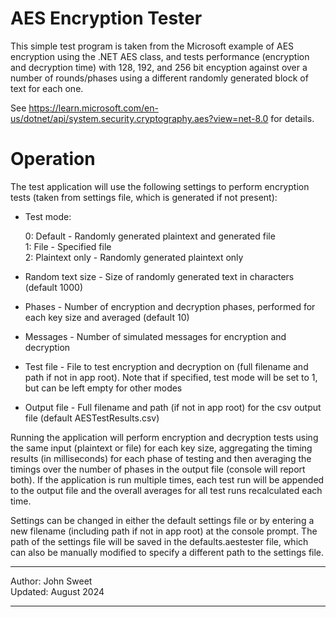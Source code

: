# AES Encryption Tester

This simple test program is taken from the Microsoft example of AES encryption using the .NET AES class, and 
tests performance (encryption and decryption time) with 128, 192, and 256 bit encyption against over a number
of rounds/phases using a different randomly generated block of text for each one.

See https://learn.microsoft.com/en-us/dotnet/api/system.security.cryptography.aes?view=net-8.0 for details.

# Operation

The test application will use the following settings to perform encryption tests (taken from settings file, which is generated if not present):

* Test mode:
     
  0: Default - Randomly generated plaintext and generated file  
  1: File - Specified file  
  2: Plaintext only - Randomly generated plaintext only  

* Random text size - Size of randomly generated text in characters (default 1000)

* Phases - Number of encryption and decryption phases, performed for each key size and averaged (default 10)

* Messages - Number of simulated messages for encryption and decryption

* Test file - File to test encryption and decryption on (full filename and path if not in app root). Note that if specified, test mode will be set to 1, but can be left empty for other modes

* Output file - Full filename and path (if not in app root) for the csv output file (default AESTestResults.csv)

Running the application will perform encryption and decryption tests using the same input (plaintext or file) for each key size, aggregating the timing results (in milliseconds) for each phase of testing and then averaging the timings over the number of phases in the output file (console will report both). If the application is run multiple times, each test run will be appended to the output file and the overall averages for all test runs recalculated each time.

Settings can be changed in either the default settings file or by entering a new filename (including path if not in app root) at the console prompt. The path of the settings file will be saved in the defaults.aestester file, which can also be manually modified to specify a different path to the settings file.

  
************************
Author: John Sweet   
Updated: August 2024 
************************
